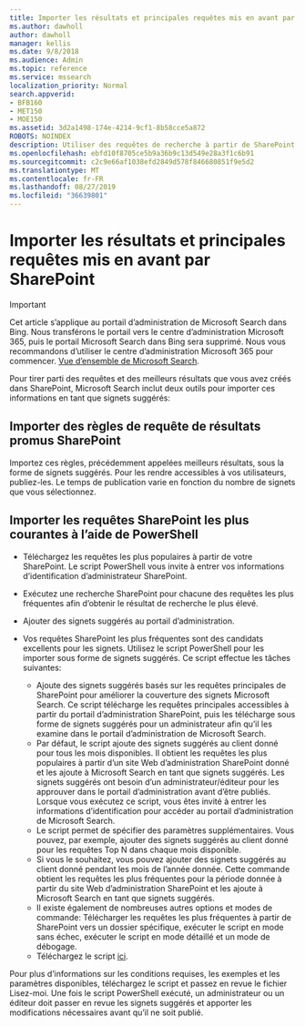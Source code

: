 ```yaml
---
title: Importer les résultats et principales requêtes mis en avant par SharePoint
ms.author: dawholl
author: dawholl
manager: kellis
ms.date: 9/8/2018
ms.audience: Admin
ms.topic: reference
ms.service: mssearch
localization_priority: Normal
search.appverid:
- BFB160
- MET150
- MOE150
ms.assetid: 3d2a1498-174e-4214-9cf1-8b58cce5a872
ROBOTS: NOINDEX
description: Utiliser des requêtes de recherche à partir de SharePoint pour créer des résultats de travail pour Microsoft Search
ms.openlocfilehash: ebfd10f8705ce5b9a36b9c13d549e28a3f1c6b91
ms.sourcegitcommit: c2c9e66af1038efd2849d578f846680851f9e5d2
ms.translationtype: MT
ms.contentlocale: fr-FR
ms.lasthandoff: 08/27/2019
ms.locfileid: "36639801"
---
```

# <a name="import-sharepoint-promoted-results-and-top-queries"></a>Importer les résultats et principales requêtes mis en avant par SharePoint

> [!IMPORTANT]
> Cet article s’applique au portail d’administration de Microsoft Search dans Bing. Nous transférons le portail vers le centre d’administration Microsoft 365, puis le portail Microsoft Search dans Bing sera supprimé. Nous vous recommandons d’utiliser le centre d’administration Microsoft 365 pour commencer. [Vue d’ensemble de Microsoft Search](overview-microsoft-search.md).
    
Pour tirer parti des requêtes et des meilleurs résultats que vous avez créés dans SharePoint, Microsoft Search inclut deux outils pour importer ces informations en tant que signets suggérés: 
  
## <a name="import-sharepoint-promoted-result-query-rules"></a>Importer des règles de requête de résultats promus SharePoint

Importez ces règles, précédemment appelées meilleurs résultats, sous la forme de signets suggérés. Pour les rendre accessibles à vos utilisateurs, publiez-les. Le temps de publication varie en fonction du nombre de signets que vous sélectionnez.
  
## <a name="import-top-sharepoint-queries-using-powershell"></a>Importer les requêtes SharePoint les plus courantes à l’aide de PowerShell

- Téléchargez les requêtes les plus populaires à partir de votre SharePoint. Le script PowerShell vous invite à entrer vos informations d’identification d’administrateur SharePoint.
    
- Exécutez une recherche SharePoint pour chacune des requêtes les plus fréquentes afin d’obtenir le résultat de recherche le plus élevé.
    
- Ajouter des signets suggérés au portail d’administration.
    
- Vos requêtes SharePoint les plus fréquentes sont des candidats excellents pour les signets. Utilisez le script PowerShell pour les importer sous forme de signets suggérés. Ce script effectue les tâches suivantes:
    - Ajoute des signets suggérés basés sur les requêtes principales de SharePoint pour améliorer la couverture des signets Microsoft Search. Ce script télécharge les requêtes principales accessibles à partir du portail d’administration SharePoint, puis les télécharge sous forme de signets suggérés pour un administrateur afin qu’il les examine dans le portail d’administration de Microsoft Search.
    - Par défaut, le script ajoute des signets suggérés au client donné pour tous les mois disponibles. Il obtient les requêtes les plus populaires à partir d’un site Web d’administration SharePoint donné et les ajoute à Microsoft Search en tant que signets suggérés. Les signets suggérés ont besoin d’un administrateur/éditeur pour les approuver dans le portail d’administration avant d’être publiés. Lorsque vous exécutez ce script, vous êtes invité à entrer les informations d’identification pour accéder au portail d’administration de Microsoft Search.
    - Le script permet de spécifier des paramètres supplémentaires. Vous pouvez, par exemple, ajouter des signets suggérés au client donné pour les requêtes Top N dans chaque mois disponible.
    - Si vous le souhaitez, vous pouvez ajouter des signets suggérés au client donné pendant les mois de l’année donnée. Cette commande obtient les requêtes les plus fréquentes pour la période donnée à partir du site Web d’administration SharePoint et les ajoute à Microsoft Search en tant que signets suggérés.
    - Il existe également de nombreuses autres options et modes de commande: Télécharger les requêtes les plus fréquentes à partir de SharePoint vers un dossier spécifique, exécuter le script en mode sans échec, exécuter le script en mode détaillé et un mode de débogage.
    - Téléchargez le script [ici](https://www.bingforbusiness.com/distribution/SharepointTopQueryBookmarks.zip). 

Pour plus d’informations sur les conditions requises, les exemples et les paramètres disponibles, téléchargez le script et passez en revue le fichier Lisez-moi. Une fois le script PowerShell exécuté, un administrateur ou un éditeur doit passer en revue les signets suggérés et apporter les modifications nécessaires avant qu’il ne soit publié.